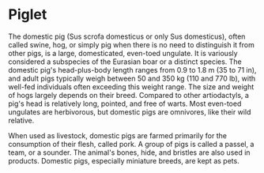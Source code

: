 # Piglet

The domestic pig (Sus scrofa domesticus or only Sus domesticus), often called swine, hog, or simply pig when there is no need to distinguish it from other pigs, is a large, domesticated, even-toed ungulate. It is variously considered a subspecies of the Eurasian boar or a distinct species. The domestic pig's head-plus-body length ranges from 0.9 to 1.8 m (35 to 71 in), and adult pigs typically weigh between 50 and 350 kg (110 and 770 lb), with well-fed individuals often exceeding this weight range. The size and weight of hogs largely depends on their breed. Compared to other artiodactyls, a pig's head is relatively long, pointed, and free of warts. Most even-toed ungulates are herbivorous, but domestic pigs are omnivores, like their wild relative.

When used as livestock, domestic pigs are farmed primarily for the consumption of their flesh, called pork. A group of pigs is called a passel, a team, or a sounder. The animal's bones, hide, and bristles are also used in products. Domestic pigs, especially miniature breeds, are kept as pets.